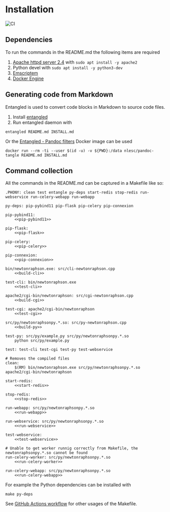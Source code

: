 # Installation

![CI](https://github.com/NLESC-JCER/cpp2wasm/workflows/CI/badge.svg)

## Dependencies

To run the commands in the README.md the following items are required

1. [Apache httpd server 2.4](http://httpd.apache.org/) with `sudo apt install -y apache2`
1. Python devel with `sudo apt install -y python3-dev`
1. [Emscriptem](https://emscripten.org/docs/getting_started/downloads.html)
1. [Docker Engine](https://docs.docker.com/install/)

## Generating code from Markdown

Entangled is used to convert code blocks in Markdown to source code files.

1. Install [entangled](https://github.com/entangled/entangled)
2. Run entangled daemon with

```shell
entangled README.md INSTALL.md
```

Or the [Entangled - Pandoc filters](https://github.com/entangled/filters) Docker image can be used

```shell
docker run --rm -ti --user $(id -u) -v ${PWD}:/data nlesc/pandoc-tangle README.md INSTALL.md
```

## Command collection

All the commands in the README.md can be captured in a Makefile like so:

```{.makefile file=Makefile}
.PHONY: clean test entangle py-deps start-redis stop-redis run-webservice run-celery-webapp run-webapp

py-deps: pip-pybind11 pip-flask pip-celery pip-connexion

pip-pybind11:
	<<pip-pybind11>>

pip-flask:
	<<pip-flask>>

pip-celery:
	<<pip-celery>>

pip-connexion:
	<<pip-connexion>>

bin/newtonraphson.exe: src/cli-newtonraphson.cpp
	<<build-cli>>

test-cli: bin/newtonraphson.exe
	<<test-cli>>

apache2/cgi-bin/newtonraphson: src/cgi-newtonraphson.cpp
	<<build-cgi>>

test-cgi: apache2/cgi-bin/newtonraphson
	<<test-cgi>>

src/py/newtonraphsonpy.*.so: src/py-newtonraphson.cpp
	<<build-py>>

test-py: src/py/example.py src/py/newtonraphsonpy.*.so
	python src/py/example.py

test: test-cli test-cgi test-py test-webservice

# Removes the compiled files
clean:
	$(RM) bin/newtonraphson.exe src/py/newtonraphsonpy.*.so apache2/cgi-bin/newtonraphson

start-redis:
	<<start-redis>>

stop-redis:
	<<stop-redis>>

run-webapp: src/py/newtonraphsonpy.*.so
	<<run-webapp>>

run-webservice: src/py/newtonraphsonpy.*.so
	<<run-webservice>>

test-webservice:
	<<test-webservice>>

# Unable to get worker runnig correctly from Makefile, the newtonraphsonpy.*.so cannot be found
run-celery-worker: src/py/newtonraphsonpy.*.so
	<<run-celery-worker>>

run-celery-webapp: src/py/newtonraphsonpy.*.so
	<<run-celery-webapp>>

```

For example the Python dependencies can be installed with

```shell
make py-deps
```

See [GitHub Actions workflow](.github/workflows/main.yml) for other usages of the Makefile.

